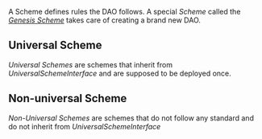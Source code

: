 A Scheme defines rules the DAO follows.
A special *Scheme* called the *[Genesis Scheme](GenesisScheme.md)* takes care of creating a brand new DAO.

## Universal Scheme

*Universal Schemes* are schemes that inherit from *UniversalSchemeInterface* and are supposed to be deployed once.

## Non-universal Scheme

*Non-Universal Schemes* are schemes that do not follow any standard and do not inherit from *UniversalSchemeInterface*

